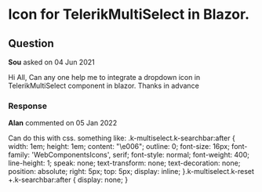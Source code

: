 # Icon for TelerikMultiSelect in Blazor.

## Question

**Sou** asked on 04 Jun 2021

Hi All, Can any one help me to integrate a dropdown icon in TelerikMultiSelect component in blazor. Thanks in advance

### Response

**Alan** commented on 05 Jan 2022

Can do this with css. something like: .k-multiselect.k-searchbar:after { width: 1em; height: 1em; content: "\e006"; outline: 0; font-size: 16px; font-family: 'WebComponentsIcons', serif; font-style: normal; font-weight: 400; line-height: 1; speak: none; text-transform: none; text-decoration: none; position: absolute; right: 5px; top: 5px; display: inline;
}.k-multiselect.k-reset +.k-searchbar:after { display: none;
}

